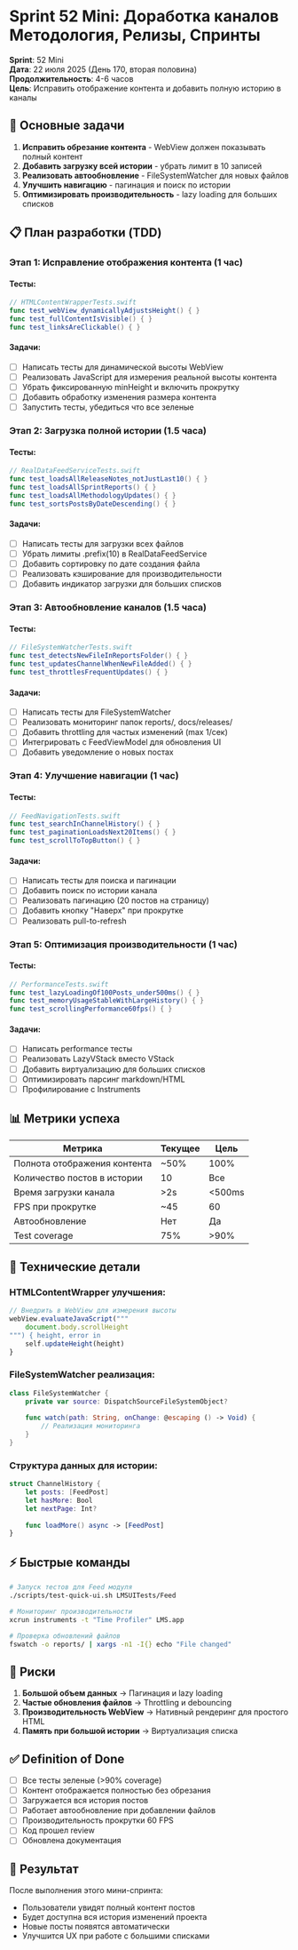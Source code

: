 # Sprint 52 Mini: Доработка каналов Методология, Релизы, Спринты

**Sprint**: 52 Mini  
**Дата**: 22 июля 2025 (День 170, вторая половина)  
**Продолжительность**: 4-6 часов  
**Цель**: Исправить отображение контента и добавить полную историю в каналы

## 🎯 Основные задачи

1. **Исправить обрезание контента** - WebView должен показывать полный контент
2. **Добавить загрузку всей истории** - убрать лимит в 10 записей
3. **Реализовать автообновление** - FileSystemWatcher для новых файлов
4. **Улучшить навигацию** - пагинация и поиск по истории
5. **Оптимизировать производительность** - lazy loading для больших списков

## 📋 План разработки (TDD)

### Этап 1: Исправление отображения контента (1 час)

#### Тесты:
```swift
// HTMLContentWrapperTests.swift
func test_webView_dynamicallyAdjustsHeight() { }
func test_fullContentIsVisible() { }
func test_linksAreClickable() { }
```

#### Задачи:
- [ ] Написать тесты для динамической высоты WebView
- [ ] Реализовать JavaScript для измерения реальной высоты контента
- [ ] Убрать фиксированную minHeight и включить прокрутку
- [ ] Добавить обработку изменения размера контента
- [ ] Запустить тесты, убедиться что все зеленые

### Этап 2: Загрузка полной истории (1.5 часа)

#### Тесты:
```swift
// RealDataFeedServiceTests.swift
func test_loadsAllReleaseNotes_notJustLast10() { }
func test_loadsAllSprintReports() { }
func test_loadsAllMethodologyUpdates() { }
func test_sortsPostsByDateDescending() { }
```

#### Задачи:
- [ ] Написать тесты для загрузки всех файлов
- [ ] Убрать лимиты .prefix(10) в RealDataFeedService
- [ ] Добавить сортировку по дате создания файла
- [ ] Реализовать кэширование для производительности
- [ ] Добавить индикатор загрузки для больших списков

### Этап 3: Автообновление каналов (1.5 часа)

#### Тесты:
```swift
// FileSystemWatcherTests.swift
func test_detectsNewFileInReportsFolder() { }
func test_updatesChannelWhenNewFileAdded() { }
func test_throttlesFrequentUpdates() { }
```

#### Задачи:
- [ ] Написать тесты для FileSystemWatcher
- [ ] Реализовать мониторинг папок reports/, docs/releases/
- [ ] Добавить throttling для частых изменений (max 1/сек)
- [ ] Интегрировать с FeedViewModel для обновления UI
- [ ] Добавить уведомление о новых постах

### Этап 4: Улучшение навигации (1 час)

#### Тесты:
```swift
// FeedNavigationTests.swift
func test_searchInChannelHistory() { }
func test_paginationLoadsNext20Items() { }
func test_scrollToTopButton() { }
```

#### Задачи:
- [ ] Написать тесты для поиска и пагинации
- [ ] Добавить поиск по истории канала
- [ ] Реализовать пагинацию (20 постов на страницу)
- [ ] Добавить кнопку "Наверх" при прокрутке
- [ ] Реализовать pull-to-refresh

### Этап 5: Оптимизация производительности (1 час)

#### Тесты:
```swift
// PerformanceTests.swift
func test_lazyLoadingOf100Posts_under500ms() { }
func test_memoryUsageStableWithLargeHistory() { }
func test_scrollingPerformance60fps() { }
```

#### Задачи:
- [ ] Написать performance тесты
- [ ] Реализовать LazyVStack вместо VStack
- [ ] Добавить виртуализацию для больших списков
- [ ] Оптимизировать парсинг markdown/HTML
- [ ] Профилирование с Instruments

## 📊 Метрики успеха

| Метрика | Текущее | Цель |
|---------|---------|------|
| Полнота отображения контента | ~50% | 100% |
| Количество постов в истории | 10 | Все |
| Время загрузки канала | >2s | <500ms |
| FPS при прокрутке | ~45 | 60 |
| Автообновление | Нет | Да |
| Test coverage | 75% | >90% |

## 🔧 Технические детали

### HTMLContentWrapper улучшения:
```javascript
// Внедрить в WebView для измерения высоты
webView.evaluateJavaScript("""
    document.body.scrollHeight
""") { height, error in
    self.updateHeight(height)
}
```

### FileSystemWatcher реализация:
```swift
class FileSystemWatcher {
    private var source: DispatchSourceFileSystemObject?
    
    func watch(path: String, onChange: @escaping () -> Void) {
        // Реализация мониторинга
    }
}
```

### Структура данных для истории:
```swift
struct ChannelHistory {
    let posts: [FeedPost]
    let hasMore: Bool
    let nextPage: Int?
    
    func loadMore() async -> [FeedPost]
}
```

## ⚡ Быстрые команды

```bash
# Запуск тестов для Feed модуля
./scripts/test-quick-ui.sh LMSUITests/Feed

# Мониторинг производительности
xcrun instruments -t "Time Profiler" LMS.app

# Проверка обновлений файлов
fswatch -o reports/ | xargs -n1 -I{} echo "File changed"
```

## 🚨 Риски

1. **Большой объем данных** → Пагинация и lazy loading
2. **Частые обновления файлов** → Throttling и debouncing
3. **Производительность WebView** → Нативный рендеринг для простого HTML
4. **Память при большой истории** → Виртуализация списка

## ✅ Definition of Done

- [ ] Все тесты зеленые (>90% coverage)
- [ ] Контент отображается полностью без обрезания
- [ ] Загружается вся история постов
- [ ] Работает автообновление при добавлении файлов
- [ ] Производительность прокрутки 60 FPS
- [ ] Код прошел review
- [ ] Обновлена документация

## 🎯 Результат

После выполнения этого мини-спринта:
- Пользователи увидят полный контент постов
- Будет доступна вся история изменений проекта
- Новые посты появятся автоматически
- Улучшится UX при работе с большими списками 
